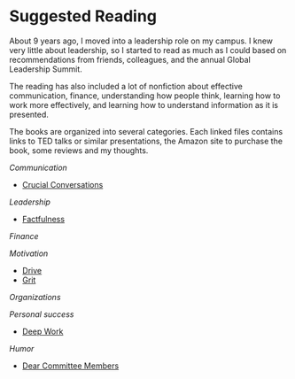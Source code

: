 # Suggested Reading

About 9 years ago, I moved into a leadership role on my campus. I knew very little about leadership, so I started to read as much as I could based on recommendations from friends, colleagues, and the annual Global Leadership Summit.

The reading has also included a lot of nonfiction about effective communication, finance, understanding how people think, learning how to work more effectively, and learning how to understand information as it is presented.

The books are organized into several categories. Each linked files contains links to TED talks or similar presentations, the Amazon site to purchase the book, some reviews and my thoughts.

*Communication*
* [Crucial Conversations](Book_descriptions_Crucial-Conversations.markdown)

*Leadership*
* [Factfulness](Book_descriptions_Factfulness.markdown)

*Finance*

*Motivation*
* [Drive](Book_descriptions_Drive.markdown)
* [Grit](Book_descriptions_Grit.markdown)

*Organizations*

*Personal success*
* [Deep Work](Book_descriptions_Deep_Work.markdown)

*Humor*
* [Dear Committee Members](Book_descriptions_Dear_Committee_Members.markdown)
